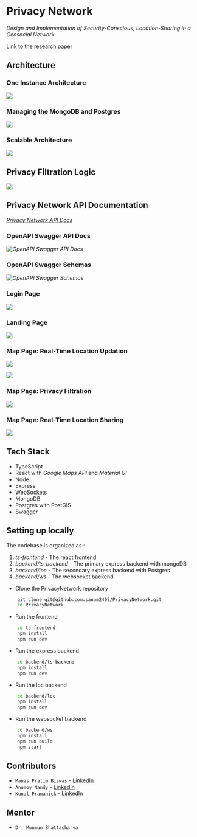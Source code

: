 # Privacy Network

<i> Design and Implementation of Security-Conscious,
Location-Sharing in a Geosocial Network </i>

[Link to the research paper](https://ieeexplore.ieee.org/abstract/document/9288801)

## Architecture

### One Instance Architecture

![](idea/high/one-instance-architecture-color2x.png)

### Managing the MongoDB and Postgres

![](idea/high/writethrough.png)

### Scalable Architecture

![](idea/high/architecture-with-bg.png)

<!-- ![](presentation/assets/architecture.png) -->

## Privacy Filtration Logic

![](idea/high/privacyfiltrationtable.png)

## Privacy Network API Documentation

_[Privacy Network API Docs](https://privacynetwork.onrender.com/docs)_

<!-- _![OpenAPI Swagger API Docs](./idea/high/openapi.png)_ -->

### OpenAPI Swagger API Docs

_![OpenAPI Swagger API Docs](./idea/high/swaggeruser.png)_

### OpenAPI Swagger Schemas

_![OpenAPI Swagger Schemas](./idea/high/swaggerschema.png)_

<!--
### A. Registration - <i> User </i>

![](presentation/assets/registration.png)

### B. Registration - <i> LSSNS </i>

![](presentation/assets/regnlssn.png)

### C. <i> mSON </i> user login, authentication and key generation

![](presentation/assets/auth.png)

### D. <i> LSSNS </i> login, authentication and key generation

![](presentation/assets/authlssns.png)

### E. Distance threshold registration

![](presentation/assets/distanceregistration.png)

### F. User location update

![](presentation/assets/updatelocation.png)

### G. Friend's location query

![](presentation/assets/queryfriend.png) -->

### Login Page

<!-- ![](presentation/assets/Login_Speed.gif) -->

![](idea/gifs/Auth2.gif)

### Landing Page

<!-- ![](presentation/assets/Landing_Speed.gif) -->

![](idea/gifs/Dashboard.gif)

<!-- ![](presentation/assets/FriendsPage_Speed.gif) -->

<!-- ![](presentation/assets/Map_Speed.gif) -->

### Map Page: Real-Time Location Updation

![](<idea/gifs/Location%20update%20wrt%20Query%20(Fixed%20Position).gif>)

![](<idea/gifs/Location%20update%20wrt%20Query%20(Movement).gif>)

### Map Page: Privacy Filtration

![](idea/gifs/Set%20Properties%20Simulation.gif)

### Map Page: Real-Time Location Sharing

![](idea/gifs/Privacy%20Network%20Final%20GIF.gif)

## Tech Stack

- TypeScript
- React with _Google Maps API_ and _Material UI_
- Node
- Express
- WebSockets
- MongoDB
- Postgres with PostGIS
- Swagger

<!-- ![](presentation/assets/techstack.png) -->

## Setting up locally

The codebase is organized as :

1. _ts-frontend_ - The react frontend
2. _backend/ts-backend_ - The primary express backend with mongoDB
3. _backend/loc_ - The secondary express backend with Postgres
4. _backend/ws_ - The websocket backend

- Clone the PrivacyNetwork repository

```bash
    git clone git@github.com:sanam2405/PrivacyNetwork.git
    cd PrivacyNetwork
```

- Run the frontend

```bash
    cd ts-frontend
    npm install
    npm run dev
```

- Run the express backend

```bash
    cd backend/ts-backend
    npm install
    npm run dev
```

- Run the loc backend

```bash
    cd backend/loc
    npm install
    npm run dev
```

- Run the websocket backend

```bash
    cd backend/ws
    npm install
    npm run build
    npm start
```

## Contributors

- `Manas Pratim Biswas` -
  [LinkedIn](https://www.linkedin.com/in/manas-pratim-biswas/)
- `Anumoy Nandy` -
  [LinkedIn](https://www.linkedin.com/in/anumoy-nandy-9b527b204/)
- `Kunal Pramanick` -
  [LinkedIn](https://www.linkedin.com/in/kunal-pramanick-9755061b0/)

## Mentor

- `Dr. Munmun Bhattacharya`
